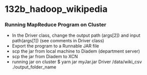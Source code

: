 # 132b_hadoop_wikipedia


### Running MapReduce Program on Cluster

* In the Driver class, change the output path (args[2]) and input path(args[1]) (see comments in Driver class)
* Export the program to a Runnable JAR file
* scp the jar from local machine to Diadem (department server)
* scp the jar from Diadem to XCN
* running jar on cluster
$ yarn jar myJar.jar Driver /data/wiki_csv ./output_folder_name
